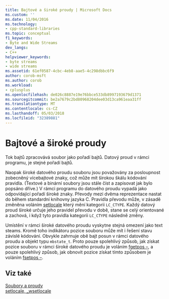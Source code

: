 ```yaml
---
title: Bajtové a široké proudy | Microsoft Docs
ms.custom: ''
ms.date: 11/04/2016
ms.technology:
- cpp-standard-libraries
ms.topic: conceptual
f1_keywords:
- Byte and Wide Streams
dev_langs:
- C++
helpviewer_keywords:
- byte streams
- wide streams
ms.assetid: 61ef0587-4cbc-4eb8-aae5-4c298dbbc6f9
author: corob-msft
ms.author: corob
ms.workload:
- cplusplus
ms.openlocfilehash: de026c8887e19e76bbce533db8997193679d1371
ms.sourcegitcommit: be2a7679c2bd80968204dee03d13ca961eaa31ff
ms.translationtype: MT
ms.contentlocale: cs-CZ
ms.lasthandoff: 05/03/2018
ms.locfileid: "32389881"
---
```

# <a name="byte-and-wide-streams"></a>Bajtové a široké proudy
Tok bajtů zpracovává soubor jako pořadí bajtů. Datový proud v rámci programu, je stejné pořadí bajtů.  
  
 Naopak široké datového proudu souboru jsou považovány za posloupnost zobecněný vícebajtové znaky, což může mít širokou škálu kódování pravidla. (Textové a binární soubory jsou stále číst a zapisovat jak bylo popsáno dříve.) V rámci programu do datového proudu vypadá jako odpovídající pořadí široké znaky. Převody mezi dvěma reprezentace nastat do během standardní knihovny jazyka C. Pravidla převodu může, v zásadě změněna voláním [setlocale](../c-runtime-library/reference/setlocale-wsetlocale.md) který mění kategorii `LC_CTYPE`. Každý datový proud široké určuje jeho pravidel převodu v době, stane se celý orientované a zachová, i když tyto pravidla kategorii `LC_CTYPE` následně změny.  
  
 Umístění v rámci široké datového proudu vyskytne stejná omezení jako text steams. Kromě toho indikátoru pozice souboru může mít i řešení stavu závislé kódování. Obvykle zahrnuje obě bajt posun v rámci datového proudu a objekt typu `mbstate_t`. Proto pouze spolehlivý způsob, jak získat pozice souboru v rámci široké datového proudu je voláním [fgetpos –](../c-runtime-library/reference/fgetpos.md), a pouze spolehlivý způsob, jak obnovit pozice získat tímto způsobem je voláním [fsetpos –](../c-runtime-library/reference/fsetpos.md).  
  
## <a name="see-also"></a>Viz také  
 [Soubory a proudy](../c-runtime-library/files-and-streams.md)   
 [setlocale, _wsetlocale](../c-runtime-library/reference/setlocale-wsetlocale.md)